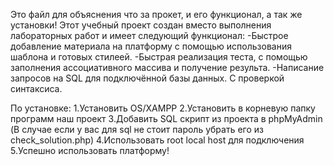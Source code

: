 Это файл для объяснения что за прокет, и его функционал, а так же установки!
Этот учебный проект создан вместо выполнения лабораторных работ и имеет следующий функционал:
    -Быстрое добавление материала на платформу с помощью использования шаблона и готовых стилеей.
    -Быстрая реализация теста, с помощью заполнения ассоциативного массива и получение результа.
    -Написание запросов на SQL для подключённой базы данных. С проверкой синтаксиса.

По установке:
    1.Установить OS/XAMPP
    2.Установить в корневую папку программ наш проект
    3.Добавить SQL скрипт из проекта в phpMyAdmin (В случае если у вас для sql не стоит пароль убрать его из check_solution.php)
    4.Использовать root local host для подключения
    5.Успешно использовать платформу!
    